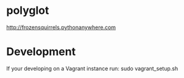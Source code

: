 # polyglot
http://frozensquirrels.pythonanywhere.com

# Development 
If your developing on a Vagrant instance run:
sudo vagrant_setup.sh
